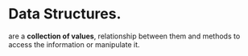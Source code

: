 # Data Structures.

are a **collection of values**, relationship between them and methods to access the information or manipulate it.